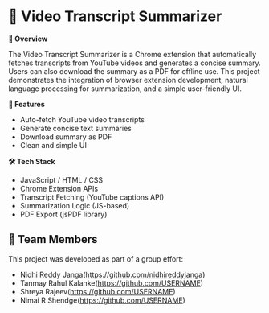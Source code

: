 <h1>🎥 Video Transcript Summarizer</h1>

**📌 Overview**

The Video Transcript Summarizer is a Chrome extension that automatically fetches transcripts from YouTube videos and generates a concise summary. Users can also download the summary as a PDF for offline use.
This project demonstrates the integration of browser extension development, natural language processing for summarization, and a simple user-friendly UI.

**🚀 Features**

- Auto-fetch YouTube video transcripts
- Generate concise text summaries
- Download summary as PDF
- Clean and simple UI

**🛠️ Tech Stack**

- JavaScript / HTML / CSS
- Chrome Extension APIs
- Transcript Fetching (YouTube captions API)
- Summarization Logic (JS-based)
- PDF Export (jsPDF library)

## 👥 Team Members
This project was developed as part of a group effort:  

- Nidhi Reddy Janga(https://github.com/nidhireddyjanga)  
- Tanmay Rahul Kalanke(https://github.com/USERNAME)  
- Shreya Rajeev(https://github.com/USERNAME)  
- Nimai R Shendge(https://github.com/USERNAME)  
